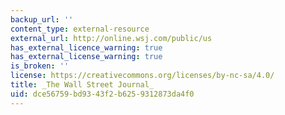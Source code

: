 ```yaml
---
backup_url: ''
content_type: external-resource
external_url: http://online.wsj.com/public/us
has_external_licence_warning: true
has_external_license_warning: true
is_broken: ''
license: https://creativecommons.org/licenses/by-nc-sa/4.0/
title: _The Wall Street Journal_
uid: dce56759-bd93-43f2-b625-9312873da4f0
---
```

